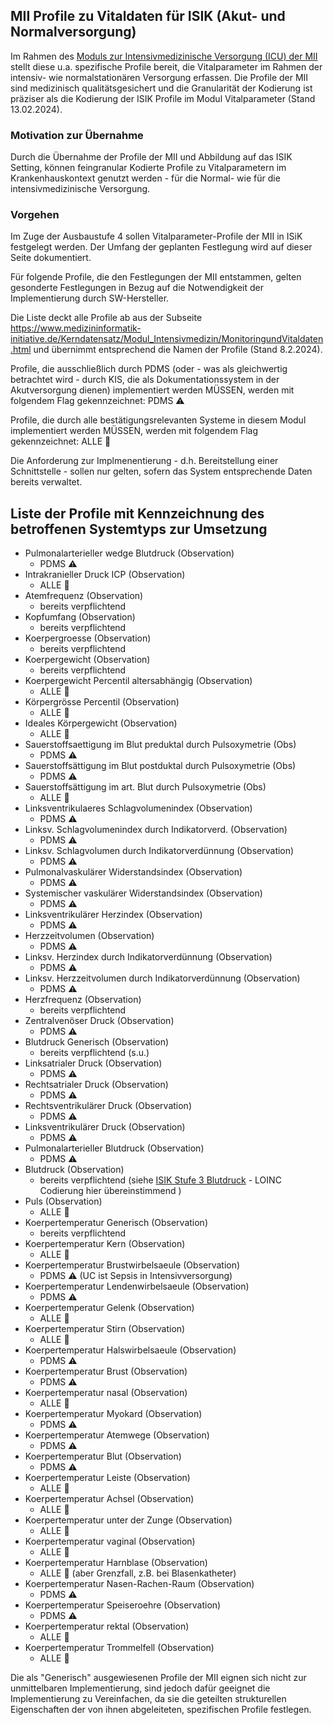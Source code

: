 ## MII Profile zu Vitaldaten für ISIK (Akut- und Normalversorgung)
Im Rahmen des [Moduls zur Intensivmedizinische Versorgung (ICU) der MII](https://www.medizininformatik-initiative.de/Kerndatensatz/Modul_Intensivmedizin/MonitoringundVitaldaten.html) stellt diese u.a. spezifische Profile bereit, die Vitalparameter im Rahmen der intensiv- wie normalstationären Versorgung erfassen.
Die Profile der MII sind medizinisch qualitätsgesichert und die Granularität der Kodierung ist präziser als die Kodierung der ISIK Profile im Modul Vitalparameter (Stand 13.02.2024).

### Motivation zur Übernahme
Durch die Übernahme der Profile der MII und Abbildung auf das ISIK Setting, können feingranular Kodierte Profile zu Vitalparametern im Krankenhauskontext genutzt werden - für die Normal- wie für die intensivmedizinische Versorgung.

### Vorgehen
Im Zuge der Ausbaustufe 4 sollen Vitalparameter-Profile der MII in ISiK festgelegt werden. Der Umfang der geplanten Festlegung wird auf dieser Seite dokumentiert.

Für folgende Profile, die den Festlegungen der MII entstammen, gelten gesonderte Festlegungen in Bezug auf die Notwendigkeit der Implementierung durch SW-Hersteller.

Die Liste deckt alle Profile ab aus der Subseite https://www.medizininformatik-initiative.de/Kerndatensatz/Modul_Intensivmedizin/MonitoringundVitaldaten.html und übernimmt entsprechend die Namen der Profile (Stand 8.2.2024).

Profile, die ausschließlich durch PDMS (oder - was als gleichwertig betrachtet wird - durch KIS, die als Dokumentationssystem in der Akutversorgung dienen) implementiert werden MÜSSEN, werden mit folgendem Flag gekennzeichnet: PDMS :warning: 

Profile, die durch alle bestätigungsrelevanten Systeme in diesem Modul implementiert werden MÜSSEN, werden mit folgendem Flag gekennzeichnet: ALLE :hospital:

Die Anforderung zur Implmenentierung - d.h. Bereitstellung einer Schnittstelle - sollen nur gelten, sofern das System entsprechende Daten bereits verwaltet.

## Liste der Profile mit Kennzeichnung des betroffenen Systemtyps zur Umsetzung
- Pulmonalarterieller wedge Blutdruck (Observation)
    - PDMS :warning:
- Intrakranieller Druck ICP (Observation)
    - ALLE :hospital:
- Atemfrequenz (Observation)
    - bereits verpflichtend 
- Kopfumfang (Observation)
    - bereits verpflichtend 
- Koerpergroesse (Observation)
    - bereits verpflichtend 
- Koerpergewicht (Observation)
    - bereits verpflichtend 
- Koerpergewicht Percentil altersabhängig (Observation)
    - ALLE :hospital: 
- Körpergrösse Percentil (Observation)
    - ALLE :hospital:
- Ideales Körpergewicht (Observation)
    - ALLE :hospital:
- Sauerstoffsaettigung im Blut preduktal durch Pulsoxymetrie (Obs)
    - PDMS :warning: 
- Sauerstoffsättigung im Blut postduktal durch Pulsoxymetrie (Obs)
    - PDMS :warning: 
- Sauerstoffsättigung im art. Blut durch Pulsoxymetrie (Obs)
    - ALLE :hospital:
- Linksventrikulaeres Schlagvolumenindex (Observation)
    - PDMS :warning:
- Linksv. Schlagvolumenindex durch Indikatorverd. (Observation)
    - PDMS :warning:
- Linksv. Schlagvolumen durch Indikatorverdünnung (Observation)
    - PDMS :warning:
- Pulmonalvaskulärer Widerstandsindex (Observation)
    - PDMS :warning:
- Systemischer vaskulärer Widerstandsindex (Observation)
    - PDMS :warning:
- Linksventrikulärer Herzindex (Observation)
    - PDMS :warning:
- Herzzeitvolumen (Observation)
    - PDMS :warning:
- Linksv. Herzindex durch Indikatorverdünnung (Observation)
    - PDMS :warning:
- Linksv. Herzzeitvolumen durch Indikatorverdünnung (Observation)
    - PDMS :warning:
- Herzfrequenz (Observation)
  - bereits verpflichtend
- Zentralvenöser Druck (Observation)
    - PDMS :warning:
- Blutdruck Generisch (Observation)
    - bereits verpflichtend (s.u.)
- Linksatrialer Druck (Observation)
    - PDMS :warning:
- Rechtsatrialer Druck (Observation)
    - PDMS :warning:
- Rechtsventrikulärer Druck (Observation)
    - PDMS :warning:
- Linksventrikulärer Druck (Observation)
    - PDMS :warning:
- Pulmonalarterieller Blutdruck (Observation)
    - PDMS :warning:
- Blutdruck (Observation)
    - bereits verpflichtend (siehe [ISIK Stufe 3 Blutdruck](https://simplifier.net/guide/Implementierungsleitfaden-ISiK-Modul-Vitalparameter-Stufe-3/ImplementationGuide-markdown-Blutdruck?version=current) - LOINC Codierung hier übereinstimmend )
- Puls (Observation)
    - ALLE :hospital:
- Koerpertemperatur Generisch (Observation)
    - bereits verpflichtend 
- Koerpertemperatur Kern (Observation)
    - ALLE :hospital:
- Koerpertemperatur Brustwirbelsaeule (Observation)
    - PDMS :warning: (UC ist Sepsis in Intensivversorgung)
- Koerpertemperatur Lendenwirbelsaeule (Observation)
    - PDMS :warning:
- Koerpertemperatur Gelenk (Observation)
    - ALLE :hospital:
- Koerpertemperatur Stirn (Observation)
    - ALLE :hospital:
- Koerpertemperatur Halswirbelsaeule (Observation)
    - PDMS :warning:
- Koerpertemperatur Brust (Observation)
    - PDMS :warning:
- Koerpertemperatur nasal (Observation)
    - ALLE :hospital:
- Koerpertemperatur Myokard (Observation)
    - PDMS :warning:
- Koerpertemperatur Atemwege (Observation)
    - PDMS :warning:
- Koerpertemperatur Blut (Observation)
    - PDMS :warning:
- Koerpertemperatur Leiste (Observation)
    - ALLE :hospital:
- Koerpertemperatur Achsel (Observation)
    - ALLE :hospital:
- Koerpertemperatur unter der Zunge (Observation)
    - ALLE :hospital:
- Koerpertemperatur vaginal (Observation)
    - ALLE :hospital:
- Koerpertemperatur Harnblase (Observation)
    - ALLE :hospital: (aber Grenzfall, z.B. bei Blasenkatheter)
- Koerpertemperatur Nasen-Rachen-Raum (Observation)
    - PDMS :warning:
- Koerpertemperatur Speiseroehre (Observation)
    - PDMS :warning:
- Koerpertemperatur rektal (Observation)
    - ALLE :hospital:
- Koerpertemperatur Trommelfell (Observation)
    - ALLE :hospital:


Die als "Generisch" ausgewiesenen Profile der MII eignen sich nicht zur unmittelbaren Implementierung, sind jedoch dafür geeignet die Implementierung zu Vereinfachen, da sie die geteilten strukturellen Eigenschaften der von ihnen abgeleiteten, spezifischen Profile festlegen.
